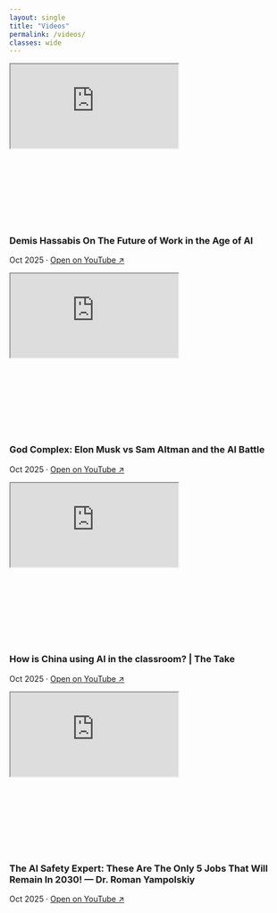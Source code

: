 ```yaml
---
layout: single
title: "Videos"
permalink: /videos/
classes: wide
---
```


<div class="vd-grid">

  <!-- 1 -->
  <article class="vd-card">
    <div class="vd-embed" style="aspect-ratio:16/9;min-height:240px;">
      <iframe
        src="https://www.youtube-nocookie.com/embed/CRraHg4Ks_g?start=6&rel=0&modestbranding=1"
        title="Demis Hassabis On The Future of Work in the Age of AI"
        loading="lazy"
        allow="accelerometer; autoplay; clipboard-write; encrypted-media; gyroscope; picture-in-picture; web-share"
        referrerpolicy="strict-origin-when-cross-origin"
        allowfullscreen></iframe>
    </div>
    <h3 class="vd-title">Demis Hassabis On The Future of Work in the Age of AI</h3>
    <p class="vd-meta">Oct 2025 · <a href="https://youtu.be/CRraHg4Ks_g?t=6" target="_blank" rel="noopener">Open on YouTube ↗</a></p>
  </article>

  <!-- 2 -->
  <article class="vd-card">
    <div class="vd-embed" style="aspect-ratio:16/9;min-height:240px;">
      <iframe
        src="https://www.youtube-nocookie.com/embed/XaG2QNfiPnk?start=3&rel=0&modestbranding=1"
        title="God Complex: Elon Musk vs Sam Altman and the AI Battle"
        loading="lazy"
        allow="accelerometer; autoplay; clipboard-write; encrypted-media; gyroscope; picture-in-picture; web-share"
        referrerpolicy="strict-origin-when-cross-origin"
        allowfullscreen></iframe>
    </div>
    <h3 class="vd-title">God Complex: Elon Musk vs Sam Altman and the AI Battle</h3>
    <p class="vd-meta">Oct 2025 · <a href="https://youtu.be/XaG2QNfiPnk?t=3" target="_blank" rel="noopener">Open on YouTube ↗</a></p>
  </article>

  <!-- 3 -->
  <article class="vd-card">
    <div class="vd-embed" style="aspect-ratio:16/9;min-height:240px;">
      <iframe
        src="https://www.youtube-nocookie.com/embed/dwyvBjBIDHQ?start=10&rel=0&modestbranding=1"
        title="How is China using AI in the classroom? | The Take"
        loading="lazy"
        allow="accelerometer; autoplay; clipboard-write; encrypted-media; gyroscope; picture-in-picture; web-share"
        referrerpolicy="strict-origin-when-cross-origin"
        allowfullscreen></iframe>
    </div>
    <h3 class="vd-title">How is China using AI in the classroom? | The Take</h3>
    <p class="vd-meta">Oct 2025 · <a href="https://youtu.be/dwyvBjBIDHQ?t=10" target="_blank" rel="noopener">Open on YouTube ↗</a></p>
  </article>

  <!-- 4 -->
  <article class="vd-card">
    <div class="vd-embed" style="aspect-ratio:16/9;min-height:240px;">
      <iframe
        src="https://www.youtube-nocookie.com/embed/UclrVWafRAI?rel=0&modestbranding=1"
        title="The AI Safety Expert: These Are The Only 5 Jobs That Will Remain In 2030! — Dr. Roman Yampolskiy"
        loading="lazy"
        allow="accelerometer; autoplay; clipboard-write; encrypted-media; gyroscope; picture-in-picture; web-share"
        referrerpolicy="strict-origin-when-cross-origin"
        allowfullscreen></iframe>
    </div>
    <h3 class="vd-title">The AI Safety Expert: These Are The Only 5 Jobs That Will Remain In 2030! — Dr. Roman Yampolskiy</h3>
    <p class="vd-meta">Oct 2025 · <a href="https://youtu.be/UclrVWafRAI" target="_blank" rel="noopener">Open on YouTube ↗</a></p>
  </article>

</div>
